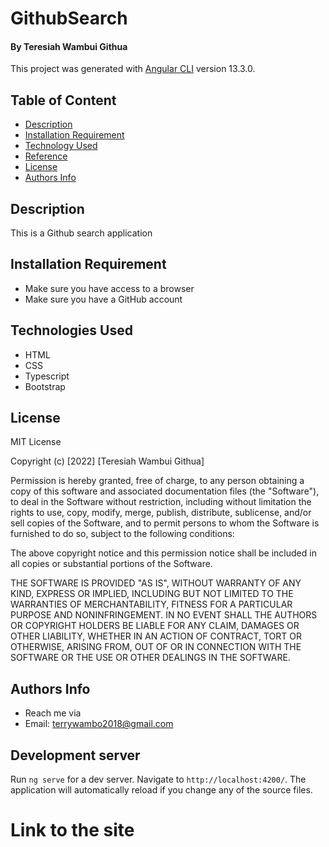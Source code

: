 # GithubSearch

#### By Teresiah Wambui Githua


This project was generated with [Angular CLI](https://github.com/angular/angular-cli) version 13.3.0.

##  Table of Content
+ [Description](#description)
+ [Installation Requirement](#Installation)
+ [Technology Used](#technology-used)
+ [Reference](#reference)
+ [License](#license)
+ [Authors Info](#author-Info)

## Description
<p> This is a Github search application </p>

## Installation Requirement
* Make sure you have access to a browser
* Make sure you have a GitHub account

## Technologies Used
* HTML
* CSS
* Typescript
* Bootstrap

## License
MIT License

Copyright (c) [2022] [Teresiah Wambui Githua]

Permission is hereby granted, free of charge, to any person obtaining a copy of this software and associated documentation files (the "Software"), to deal in the Software without restriction, including without limitation the rights to use, copy, modify, merge, publish, distribute, sublicense, and/or sell copies of the Software, and to permit persons to whom the Software is furnished to do so, subject to the following conditions:

The above copyright notice and this permission notice shall be included in all copies or substantial portions of the Software.

THE SOFTWARE IS PROVIDED "AS IS", WITHOUT WARRANTY OF ANY KIND, EXPRESS OR IMPLIED, INCLUDING BUT NOT LIMITED TO THE WARRANTIES OF MERCHANTABILITY, FITNESS FOR A PARTICULAR PURPOSE AND NONINFRINGEMENT. IN NO EVENT SHALL THE AUTHORS OR COPYRIGHT HOLDERS BE LIABLE FOR ANY CLAIM, DAMAGES OR OTHER LIABILITY, WHETHER IN AN ACTION OF CONTRACT, TORT OR OTHERWISE, ARISING FROM, OUT OF OR IN CONNECTION WITH THE SOFTWARE OR THE USE OR OTHER DEALINGS IN THE SOFTWARE.


## Authors Info
* Reach me via
* Email: terrywambo2018@gmail.com

## Development server

Run `ng serve` for a dev server. Navigate to `http://localhost:4200/`. The application will automatically reload if you change any of the source files.
# Link to the site